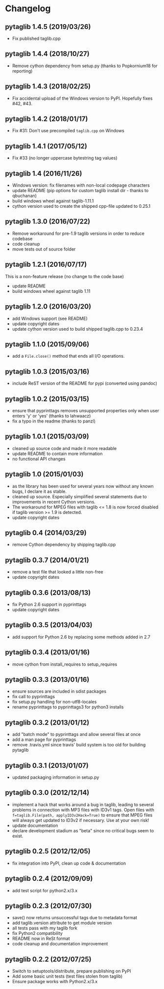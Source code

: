 Changelog
=========

pytaglib 1.4.5 (2019/03/26)
---------------------------
- Fix published taglib.cpp

pytaglib 1.4.4 (2018/10/27)
---------------------------
- Remove cython dependency from setup.py (thanks to Popkornium18 for reporting)

pytaglib 1.4.3 (2018/02/25)
---------------------------
- Fix accidental upload of the Windows version to PyPI. Hopefully fixes #42, #43.

pytaglib 1.4.2 (2018/01/17)
---------------------------
- Fix #31: Don't use precompiled `taglib.cpp` on Windows

pytaglib 1.4.1 (2017/05/12)
---------------------------
- Fix #33 (no longer uppercase bytestring tag values)

pytaglib 1.4 (2016/11/26)
---------------------------
- Windows version: fix filenames with non-local codepage characters
- update README (pip options for custom taglib install dir - thanks to qbuchanan)
- build windows wheel against taglib-1.11.1
- cython version used to create the shipped cpp-file updated to 0.25.1

pytaglib 1.3.0 (2016/07/22)
---------------------------
- Remove workaround for pre-1.9 taglib versions in order to reduce codebase
- code cleanup
- move tests out of source folder

pytaglib 1.2.1 (2016/07/17)
---------------------------
This is a non-feature release (no change to the code base)
- update README
- build windows wheel against taglib 1.11

pytaglib 1.2.0 (2016/03/20)
---------------------------
- add Windows support (see README)
- update copyright dates
- update cython version used to build shipped taglib.cpp to 0.23.4

pytaglib 1.1.0 (2015/09/06)
---------------------------
- add a `File.close()` method that ends all I/O operations.

pytaglib 1.0.3 (2015/03/16)
---------------------------
- include ReST version of the README for pypi (converted using pandoc)

pytaglib 1.0.2 (2015/03/15)
---------------------------
- ensure that pyprinttags removes unsupported properties only when user enters 'y' or 'yes'
  (thanks to lahwaacz)
- fix a typo in the readme (thanks to panzl)

pytaglib 1.0.1 (2015/03/09)
---------------------------
- cleaned up source code and made it more readable
- update README to contain more information
- no functional API changes

pytaglib 1.0 (2015/01/03)
-------------------------
- as the library has been used for several years now without any known
  bugs, I declare it as stable.
- cleaned up source. Especially simplified several statements due to improvements
  in recent Cython versions.
- The workaround for MPEG files with taglib <= 1.8 is now forced disabled if taglib version >= 1.9
  is detected.
- update copyright dates

pytaglib 0.4 (2014/03/29)
-------------------------
- remove Cython dependency by shipping taglib.cpp

pytaglib 0.3.7 (2014/01/21)
---------------------------
- remove a test file that looked a little non-free
- update copyright dates

pytaglib 0.3.6 (2013/08/13)
---------------------------
- fix Python 2.6 support in pyprinttags
- update copyright dates

pytaglib 0.3.5 (2013/04/03)
---------------------------
- add support for Python 2.6 by replacing some methods added in 2.7

pytaglib 0.3.4 (2013/01/16)
---------------------------
- move cython from install_requires to setup_requires

pytaglib 0.3.3 (2013/01/16)
---------------------------
- ensure sources are included in sdist packages 
- fix call to pyprinttags
- fix setup.py handling for non-utf8-locales
- rename pyprinttags to pyprinttags3 for python3 installs

pytaglib 0.3.2 (2013/01/12)
---------------------------
- add "batch mode" to pyprinttags and allow several files at once
- add a man page for pyprinttags
- remove .travis.yml since travis' build system is too old for building pytaglib

pytaglib 0.3.1 (2013/01/07)
---------------------------
- updated packaging information in setup.py

pytaglib 0.3.0 (2012/12/14)
---------------------------
- implement a hack that works around a bug in taglib, leading
  to several problems in connection with MP3 files with ID3v1
  tags. Open files with ``f=taglib.File(path, applyID3v2Hack=True)``
  to ensure that MPEG files will always get updated to ID3v2 if
  necessary. Use at your own risk!
- update documentation
- declare development stadium as "beta" since no critical bugs
  seem to exist.

pytaglib 0.2.5 (2012/12/05)
---------------------------
- fix integration into PyPI, clean up code & documentation

pytaglib 0.2.4 (2012/09/09)
---------------------------
- add test script for python2.x/3.x

pytaglib 0.2.3 (2012/07/30)
---------------------------

- save() now returns unsuccessful tags due to metadata format
- add taglib.version attribute to get module version
- all tests pass with my taglib fork
- fix Python2 compatibility
- README now in ReSt format
- code cleanup and documentation improvement

pytaglib 0.2.2 (2012/07/25)
---------------------------

- Switch to setuptools/distribute, prepare publishing on PyPI
- Add some basic unit tests (test files stolen from taglib)
- Ensure package works with Python2.x/3.x
